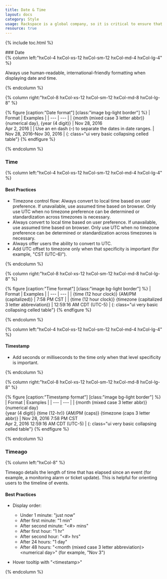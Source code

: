 ```yaml
---
title: Date & Time
layout: docs
category: Style
usage: Rackspace is a global company, so it is critical to ensure that we represent time as clearly and consistently as possible to our customers.
resource: true
---
```


{% include toc.html %}

<section class="static-section"  markdown="1">
### Date

<div class="hxRow">
{% column left:"hxCol-4 hxCol-xs-12 hxCol-sm-12 hxCol-md-4 hxCol-lg-4" %}

Always use human-readable, international-friendly formatting when displaying date and time.

{% endcolumn %}

{% column right:"hxCol-8 hxCol-xs-12 hxCol-sm-12 hxCol-md-8 hxCol-lg-8" %}

{% figure [caption:"Date format"] [class:"image bg-light border"] %}
| Format | Examples |
| --- | --- |
| {month (mixed case 3 letter abbr)} {numerical day}, {year (4 digit)} | Nov 28, 2016<br/>Apr 2, 2016 |
| Use an en dash (&ndash;) to separate the dates in date ranges. | Nov 28, 2016&ndash;Nov 30, 2016 |
{: class="ui very basic collapsing celled table"}
{% endfigure %}

{% endcolumn %}
</div>
</section>

<section class="static-section"  markdown="1">

### Time

<div class="hxRow" markdown="1">
{% column left:"hxCol-4 hxCol-xs-12 hxCol-sm-12 hxCol-md-4 hxCol-lg-4" %}

#### Best Practices

-   Timezone control flow: Always convert to local time based on user
    preference. If unavailable, use assumed time based on browser. Only use
    UTC when no timezone preference can be determined or standardization
    across timezones is necessary.
-   Always convert to local time based on user preference. If unavailable, use
    assumed time based on browser. Only use UTC when no timezone preference can
    be determined or standardization across timezones is necessary.
-   Always offer users the ability to convert to UTC.
-   Add UTC offset to timezone only when that specificity is important (for
    example, "CST (UTC-6)").

{% endcolumn %}

{% column right:"hxCol-8 hxCol-xs-12 hxCol-sm-12 hxCol-md-8 hxCol-lg-8" %}

{% figure [caption:"Time format"] [class:"image bg-light border"] %}
| Format | Examples |
| --- | --- |
| {time (12 hour clock)} {AM/PM (capitalized)} | 7:58 PM CST |
| {time (12 hour clock)} {timezone (capitalized 3 letter abbreviation)} | 12:59:16 AM CDT (UTC-5) |
{: class="ui very basic collapsing celled table"}
{% endfigure %}

{% endcolumn %}
</div>
</section>


<section class="static-section">

<div class="hxRow" markdown="1">
{% column left:"hxCol-4 hxCol-xs-12 hxCol-sm-12 hxCol-md-4 hxCol-lg-4" %}

#### Timestamp
-   Add seconds or milliseconds to the time only when that level specificity is
    important.

{% endcolumn %}

{% column right:"hxCol-8 hxCol-xs-12 hxCol-sm-12 hxCol-md-8 hxCol-lg-8" %}

{% figure [caption:"Timestamp format"] [class:"image bg-light border"] %}
| Format | Examples |
| --- | --- |
| {month (mixed case 3 letter abbr)} {numerical day}<br>{year (4 digit)} {time (12-hr)} {AM/PM (caps)} {timezone (caps 3 letter abbr)} | Nov 28, 2016 7:58 PM CST<br/>Apr 2, 2016 12:59:16 AM CDT (UTC-5) |
{: class="ui very basic collapsing celled table"}
{% endfigure %}

{% endcolumn %}
</div>
</section>


<section class="static-section"  markdown="1">

### Timeago

<div class="hxRow" markdown="1">
{% column left:"hxCol-8" %}

Timeago details the length of time that has elapsed since an event (for
example, a monitoring alarm or ticket update). This is helpful for orienting
users to the timeline of events.

#### Best Practices

-   Display order:

    -   Under 1 minute: "just now"
    -   After first minute: "1 min"
    -   After second minute: "\<#\> mins"
    -   After first hour: "1 hr"
    -   After second hour: "\<#\> hrs"
    -   After 24 hours: "1 day"
    -   After 48 hours: "\<month (mixed case 3 letter abbreviation)\> \<numerical day\>" (for example, "Nov 3")
-   Hover tooltip with "\<timestamp\>"

{% endcolumn %}

</div>
